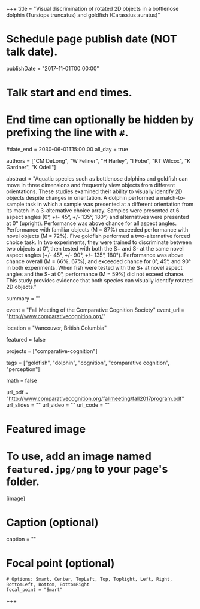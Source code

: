 +++
title = "Visual discrimination of rotated 2D objects in a bottlenose dolphin (Tursiops truncatus) and goldfish (Carassius auratus)"

# Schedule page publish date (NOT talk date).
publishDate = "2017-11-01T00:00:00"

# Talk start and end times.
#   End time can optionally be hidden by prefixing the line with `#`.
#date_end = 2030-06-01T15:00:00
all_day = true

authors = ["CM DeLong", "W Fellner", "H Harley", "I Fobe", "KT Wilcox", "K Gardner", "K Odell"]

abstract = "Aquatic species such as bottlenose dolphins and goldfish can move in three dimensions and frequently view objects from different orientations. These studies examined their ability to visually identify 2D objects despite changes in orientation. A dolphin performed a match-to-sample task in which a sample was presented at a different orientation from its match in a 3-alternative choice array. Samples were presented at 6 aspect angles (0°, +/- 45°, +/-  135°, 180°) and alternatives were presented at 0° (upright). Performance was above chance for all aspect angles. Performance with familiar objects (M = 87%) exceeded performance with novel objects (M = 72%). Five goldfish performed a two-alternative forced choice task. In two experiments, they were trained to discriminate between two objects at 0°, then tested with both the S+ and S-  at the same novel aspect angles (+/- 45°, +/- 90°, +/-  135°, 180°). Performance was above chance overall (M = 66%, 67%), and exceeded chance for 0°, 45°, and 90° in both experiments. When fish were tested with the S+ at novel aspect angles and the S- at 0°, performance (M = 59%) did not exceed chance. This study provides evidence that both species can visually identify rotated 2D objects."

summary = ""

event = "Fall Meeting of the Comparative Cognition Society"
event_url = "http://www.comparativecognition.org/"

location = "Vancouver, British Columbia"

featured = false

projects = ["comparative-cognition"]

tags = ["goldfish", "dolphin", "cognition", "comparative cognition", "perception"]

math = false

url_pdf = "http://www.comparativecognition.org/fallmeeting/fall2017program.pdf"
url_slides = ""
url_video = ""
url_code = ""

# Featured image
# To use, add an image named `featured.jpg/png` to your page's folder.
[image]
  # Caption (optional)
  caption = ""

  # Focal point (optional)
    # Options: Smart, Center, TopLeft, Top, TopRight, Left, Right, BottomLeft, Bottom, BottomRight
    focal_point = "Smart"

+++
